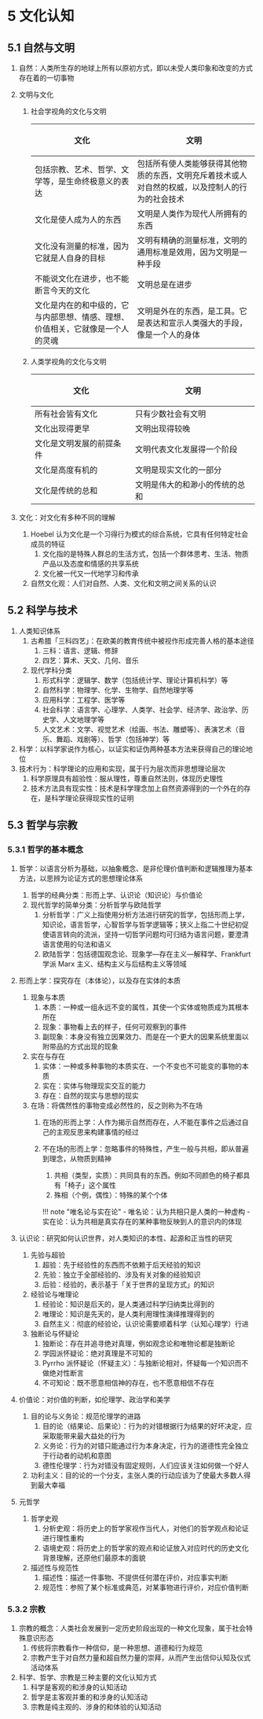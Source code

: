 # 5 文化认知

## 5.1 自然与文明
1. 自然：人类所生存的地球上所有以原初方式，即以未受人类印象和改变的方式存在着的一切事物
2. 文明与文化
    1. 社会学视角的文化与文明

        <div class="text-table">

        | <p align="center"> 文化 </p>                                                   | <p align="center"> 文明 </p>                                                                     |
        | :----------------------------------------------------------------------------- | :----------------------------------------------------------------------------------------------- |
        | 包括宗教、艺术、哲学、文学等，是生命终极意义的表达                             | 包括所有使人类能够获得其他物质的东西，文明充斥着技术或人对自然的权威，以及控制人的行为的社会技术 |
        | 文化是使人成为人的东西                                                         | 文明是人类作为现代人所拥有的东西                                                                 |
        | 文化没有测量的标准，因为它就是人自身的目标                                     | 文明有精确的测量标准，文明的通用标准是效用，因为文明是一种手段                                   |
        | 不能说文化在进步，也不能断言今天的文化                                         | 文明总是在进步                                                                                   |
        | 文化是内在的和中级的，它与内部思想、情感、理想、价值相关，它就像是一个人的灵魂 | 文明是外在的东西，是工具。它是表达和宣示人类强大的手段，像是一个人的身体                         |

        </div>

    2. 人类学视角的文化与文明

        <div class="text-table">

        | <p align="center"> 文化 </p> | <p align="center"> 文明 </p>   |
        | :--------------------------- | :----------------------------- |
        | 所有社会皆有文化             | 只有少数社会有文明             |
        | 文化出现得更早               | 文明出现得较晚                 |
        | 文化是文明发展的前提条件     | 文明代表文化发展得一个阶段     |
        | 文化是高度有机的             | 文明是现实文化的一部分         |
        | 文化是传统的总和             | 文明是伟大的和渺小的传统的总和 |

        </div>

3. 文化：对文化有多种不同的理解
    1. $\text{Hoebel}$ 认为文化是一个习得行为模式的综合系统，它具有任何特定社会成员的特征
        1. 文化指的是特殊人群总的生活方式，包括一个群体思考、生活、物质产品以及态度和情感的共享系统
        2. 文化被一代又一代地学习和传承
    2. 自然文化观：人们对自然、人类、文化和文明之间关系的认识

## 5.2 科学与技术
1. 人类知识体系
    1. 古希腊「三科四艺」：在欧美的教育传统中被视作形成完善人格的基本途径
        1. 三科：语言、逻辑、修辞
        2. 四艺：算术、天文、几何、音乐
    2. 现代学科分类
        1. 形式科学：逻辑学、数学（包括统计学、理论计算机科学）等
        2. 自然科学：物理学、化学、生物学、自然地理学等
        3. 应用科学：工程学、医学等
        4. 社会科学：语言学、心理学、人类学、社会学、经济学、政治学、历史学、人文地理学等
        5. 人文艺术：文学、视觉艺术（绘画、书法、雕塑等）、表演艺术（音乐、舞蹈、戏剧等）、哲学（包括神学）等
2. 科学：以科学家说作为核心，以证实和证伪两种基本方法来获得自己的理论地位
3. 技术行为：科学理论的应用和实现，属于行为层次而非思想理论层次
    1. 科学原理具有超验性：服从理性，尊重自然法则，体现历史理性
    2. 技术方法具有现实性：技术是科学理念加上自然资源得到的一个外在的存在，是科学理论获得现实性的证明

## 5.3 哲学与宗教
### 5.3.1 哲学的基本概念
1. 哲学：以语言分析为基础，以抽象概念、是非伦理价值判断和逻辑推理为基本方法，以思辨为论证方式的思想理论体系
    1. 哲学的经典分类：形而上学、认识论（知识论）与价值论
    2. 现代哲学的简单分类：分析哲学与欧陆哲学
        1. 分析哲学：广义上指使用分析方法进行研究的哲学，包括形而上学，知识论，语言哲学，心智哲学与哲学逻辑等；狭义上指二十世纪初促使语言转向的流派，坚持一切哲学问题均可归结为语言问题，要澄清语言使用的句法和语义
        2. 欧陆哲学：包括德国观念论、现象学—存在主义—解释学、$\text{Frankfurt}$ 学派 $\text{Marx}$ 主义、结构主义与后结构主义等领域
2. 形而上学：探究存在（本体论），以及存在实体的本质
    1. 现象与本质
        1. 本质：一种或一组永远不变的属性，其使一个实体或物质成为其根本所在
        2. 现象：事物看上去的样子，任何可观察到的事件
        3. 副现象：本身没有独立因果效力、而是在一个更大的因果系统里面以附带品的方式出现的现象
    2. 实在与存在
        1. 实体：一种或多种事物的本质实在、一个不变也不可能变的事物的本质
        2. 实在：实体与物理现实交互的能力
        3. 存在：自然的现实与思想的现实
    3. 在场：将偶然性的事物变成必然性的，反之则称为不在场
        1. 在场的形而上学：人作为揭示自然而存在，人不能在事件之后通过自己的主观反思来构建事情的经过
        2. 不在场的形而上学：忽略事件的特殊性，产生一般与共相，即从普遍到理念，从物质到精神
            1. 共相（类型，实质）：共同具有的东西。例如不同颜色的椅子都具有「椅子」这个属性
            2. 殊相（个例，偶性）：特殊的某个个体

            !!! note "唯名论与实在论"
                - 唯名论：认为共相只是人类的一种虚构
                - 实在论：认为共相是真实存在的某种事物反映到人的意识内的体现

3. 认识论：研究如何认识世界，对人类知识的本性、起源和正当性的研究
    1. 先验与超验
        1. 超验：先于经验性的东西而不依赖于后天经验的知识
        2. 先验：独立于全部经验的、涉及有关对象的经验知识
        3. 后验：经验的，表示基于「关于世界的呈现方式」的知识
    2. 经验论与唯理论
        1. 经验论：知识是后天的，是人类通过科学归纳类比得到的
        2. 唯理论：知识是先天的，是人类利用理性演绎推理得到的
        3. 自然主义：彻底的经验论，认识论需要顺着科学（认知心理学）行进
    3. 独断论与怀疑论
        1. 独断论：存在并追寻绝对真理，例如观念论和唯物论都是独断论
        2. 学园派怀疑论：绝对真理是不可知的
        3. $\text{Pyrrho}$ 派怀疑论（怀疑主义）：与独断论相对，怀疑每一个知识而不做绝对性断言
        4. 不可知论：既不愿意相信神的存在，也不愿意相信不存在
4. 价值论：对价值的判断，如伦理学、政治学和美学
    1. 目的论与义务论：规范伦理学的进路
        1. 目的论（结果论、后果论）：行为的对错根据行为结果的好坏决定，应采取能带来最大益处的行为
        2. 义务论：行为的对错只能通过行为本身决定，行为的道德性完全独立于行动者的动机和意图
        3. 德性伦理学：行为对错没有固定规则，人们应该关注如何做一个好人
    2. 功利主义：目的论的一个分支，主张人类的行动应该为了使最大多数人得到最大幸福
5. 元哲学
    1. 哲学史观
        1. 分析史观：将历史上的哲学家视作当代人，对他们的哲学观点和论证进行理性重构
        2. 语境史观：将历史上的哲学家的观点和论证放入对应时代的历史文化背景理解，还原他们最原本的面貌
    2. 描述性与规范性
        1. 描述性：描述一件事物、不提供任何潜在评价，对应事实判断
        2. 规范性：参照了某个标准或典范，对某事物进行评价，对应价值判断

### 5.3.2 宗教
1. 宗教的概念：人类社会发展到一定历史阶段出现的一种文化现象，属于社会特殊意识形态
    1. 传统将宗教看作一种信仰，是一种思想、道德和行为规范
    2. 宗教产生于对自然力量和超自然力量的崇拜，从而产生出信仰认知及仪式活动体系
2. 科学、哲学、宗教是三种主要的文化认知方式
    1. 科学是客观的和涉身的认知活动
    2. 哲学是主客观并重的和涉身的认知活动
    3. 宗教是纯主观的、涉身的和体验的认知活动
